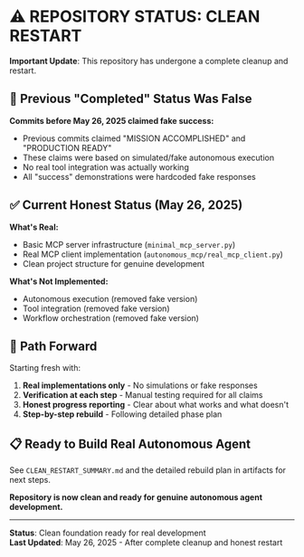 # ⚠️ REPOSITORY STATUS: CLEAN RESTART

**Important Update**: This repository has undergone a complete cleanup and restart.

## 🚨 Previous "Completed" Status Was False

**Commits before May 26, 2025 claimed fake success:**
- Previous commits claimed "MISSION ACCOMPLISHED" and "PRODUCTION READY"
- These claims were based on simulated/fake autonomous execution
- No real tool integration was actually working
- All "success" demonstrations were hardcoded fake responses

## ✅ Current Honest Status (May 26, 2025)

**What's Real:**
- Basic MCP server infrastructure (`minimal_mcp_server.py`)
- Real MCP client implementation (`autonomous_mcp/real_mcp_client.py`)
- Clean project structure for genuine development

**What's Not Implemented:**
- Autonomous execution (removed fake version)
- Tool integration (removed fake version)  
- Workflow orchestration (removed fake version)

## 🔄 Path Forward

Starting fresh with:
1. **Real implementations only** - No simulations or fake responses
2. **Verification at each step** - Manual testing required for all claims
3. **Honest progress reporting** - Clear about what works and what doesn't
4. **Step-by-step rebuild** - Following detailed phase plan

## 📋 Ready to Build Real Autonomous Agent

See `CLEAN_RESTART_SUMMARY.md` and the detailed rebuild plan in artifacts for next steps.

**Repository is now clean and ready for genuine autonomous agent development.**

---
**Status**: Clean foundation ready for real development  
**Last Updated**: May 26, 2025 - After complete cleanup and honest restart
